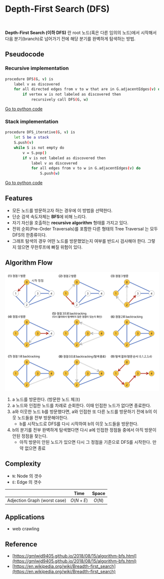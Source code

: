 
# Depth-First Search (DFS)
<p align="center">
<img src = "https://upload.wikimedia.org/wikipedia/commons/7/7f/Depth-First-Search.gif" alt="">
</p>

**Depth-First Search (이하 DFS)** 란 root 노드(혹은 다른 임의의 노드)에서 시작해서 다음 분기(branch)로 넘어가기 전에 해당 분기를 완벽하게 탐색하는 방법.

## Pseudocode
### Recursive implementation
```bash
procedure DFS(G, v) is
    label v as discovered
    for all directed edges from v to w that are in G.adjacentEdges(v) do
        if vertex w is not labeled as discovered then
            recursively call DFS(G, w)
```
[Go to python code](./recursive.py)

### Stack implementation

```bash
procedure DFS_iterative(G, v) is
    let S be a stack
    S.push(v)
    while S is not empty do
        v = S.pop()
        if v is not labeled as discovered then
            label v as discovered
            for all edges from v to w in G.adjacentEdges(v) do 
                S.push(w)
```
[Go to python code](./stack.py)


## Features
- 모든 노드를 방문하고자 하는 경우에 이 방법을 선택한다.
- 단순 검색 속도자체는 **BFS**에 비해 느리다.
- 자기 자신을 호출하는 **recursive algorithm** 형태를 가지고 있다.
- 전위 순회(Pre-Order Traversals)를 포함한 다른 형태의 Tree Traversal 는 모두 DFS의 한종류이다.
- 그래프 탐색의 경우 어떤 노드를 방문했었는지 여부를 반드시 검사해야 한다. 그렇지 않으면 무한루프에 빠질 위험이 있다.

## Algorithm Flow
<p align="center">
<img src = "./src/DFS.png" alt="">
</p>

1. a 노드를 방문한다. (방문한 노드 체크)
2. a 노드와 인접한 노드를 차례로 순회한다. 이때 인접한 노드가 없다면 종료한다.
3. a와 이웃한 노드 b를 방문했다면, a와 인접한 또 다른 노드를 방문하기 전에 b의 이웃 노드들을 전부 방문해야한다.
    - b를 시작노드로 DFS를 다시 시작하여 b의 이웃 노드들을 방문한다.
4. b의 분기를 전부 완벽하게 탐색했다면 다시 a에 인접한 정점들 중에서 아직 방문이 안된 정점을 찾는다.
    - 아직 방문이 안된 노드가 있으면 다시 그 정점을 기준으로 DFS를 시작한다. 만약 없으면 종료


## Complexity
- `N`: Node 의 갯수
- `E`: Edge 의 갯수

||Time|Space|
|:---|:---:|:---:|
|Adjection Graph (worst case)|$O(N+E)$|$O(N)$|

## Applications
- web crawling

## Reference
- [https://gmlwjd9405.github.io/2018/08/15/algorithm-bfs.html](https://gmlwjd9405.github.io/2018/08/15/algorithm-bfs.html) 
- [https://en.wikipedia.org/wiki/Breadth-first_search](https://en.wikipedia.org/wiki/Breadth-first_search)